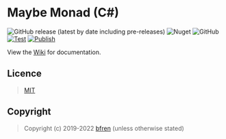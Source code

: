 # Maybe Monad (C#)

![GitHub release (latest by date including pre-releases)](https://img.shields.io/github/v/release/bfren/maybe?include_prereleases&label=Release) ![Nuget](https://img.shields.io/nuget/dt/MaybeF?label=Downloads) ![GitHub](https://img.shields.io/github/license/bfren/maybe?label=Licence)<br/>
[![Test](https://github.com/bfren/maybe/actions/workflows/test.yml/badge.svg)](https://github.com/bfren/maybe/actions/workflows/test.yml) [![Publish](https://github.com/bfren/maybe/actions/workflows/publish.yml/badge.svg)](https://github.com/bfren/maybe/actions/workflows/publish.yml)

View the [Wiki](https://github.com/bfren/maybe/wiki) for documentation.

## Licence

> [MIT](https://mit.bfren.dev/2019)

## Copyright

> Copyright (c) 2019-2022 [bfren](https://bfren.dev) (unless otherwise stated)
